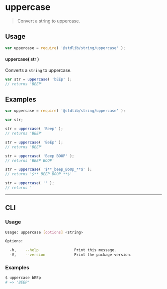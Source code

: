 # uppercase

> Convert a string to uppercase.


<!-- <intro> -->

<!-- </intro> -->


<!-- <usage> -->

## Usage

``` javascript
var uppercase = require( '@stdlib/string/uppercase' );
```

#### uppercase( str )

Converts a `string` to uppercase.

``` javascript
var str = uppercase( 'bEEp' );
// returns 'BEEP'
```

<!-- </usage> -->


<!-- <examples> -->

## Examples

``` javascript
var uppercase = require( '@stdlib/string/uppercase' );

var str;

str = uppercase( 'Beep' );
// returns 'BEEP'

str = uppercase( 'BeEp' );
// returns 'BEEP'

str = uppercase( 'Beep BOOP' );
// returns 'BEEP BOOP'

str = uppercase( '$**_beep_BoOp_**$' );
// returns '$**_BEEP_BOOP_**$'

str = uppercase( '' );
// returns ''
```

<!-- </examples> -->


<!-- <cli> -->

---

## CLI

<!-- <usage> -->

### Usage

``` bash
Usage: uppercase [options] <string>

Options:

  -h,    --help                Print this message.
  -V,    --version             Print the package version.
```

<!-- </usage> -->

<!-- <examples> -->

### Examples

``` bash
$ uppercase bEEp
# => 'BEEP'
```

<!-- </examples> -->

<!-- </cli> -->


<!-- <links> -->

<!-- </links> -->
